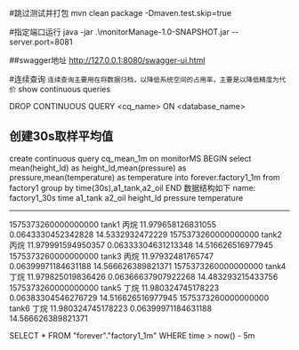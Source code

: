 #跳过测试并打包
mvn clean package -Dmaven.test.skip=true

#指定端口运行
java -jar .\monitorManage-1.0-SNAPSHOT.jar --server.port=8081

##swagger地址
http://127.0.0.1:8080/swagger-ui.html

#连续查询
``连续查询主要用在将数据归档，以降低系统空间的占用率，主要是以降低精度为代价``
show continuous queries

DROP CONTINUOUS QUERY <cq_name> ON <database_name>

## 创建30s取样平均值
create continuous query cq_mean_1m on monitorMS BEGIN select mean(height_ld) as height_ld,mean(pressure) as pressure,mean(temperature) as temperature into forever.factory1_1m from factory1 group by time(30s),a1_tank,a2_oil END
数据结构如下
name: factory1_30s
time                a1_tank a2_oil height_ld          pressure            temperature
----                ------- ------ ---------          --------            -----------
1575373260000000000 tank1   丙烷     11.979658126831055 0.0643330452342828  14.5332932472229
1575373260000000000 tank2   丙烷     11.979991594950357 0.06333304631213348 14.516626516977945
1575373260000000000 tank3   丙烷     11.97932481765747  0.06399971184631188 14.566626389821371
1575373260000000000 tank4   丁烷     11.979825019836426 0.06366637907922268 14.483293215433756
1575373260000000000 tank5   丁烷     11.980324745178223 0.06383304546276729 14.516626516977945
1575373260000000000 tank6   丁烷     11.980324745178223 0.06399971184631188 14.566626389821371

SELECT * FROM "forever"."factory1_1m" WHERE time > now() - 5m